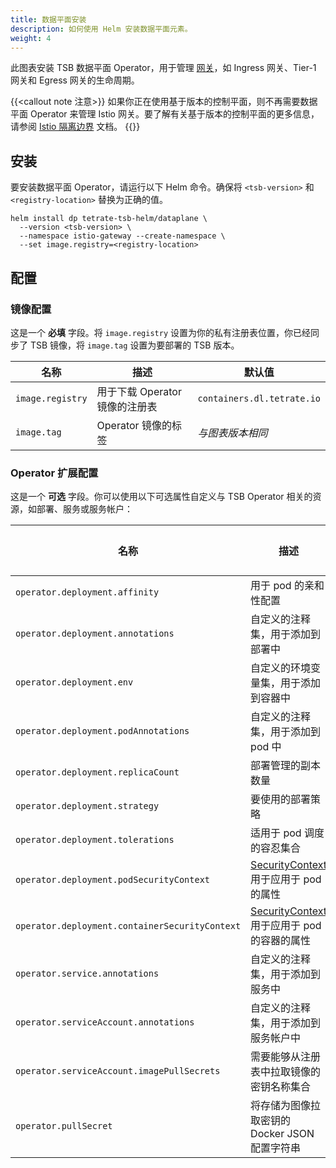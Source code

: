 ```yaml
---
title: 数据平面安装
description: 如何使用 Helm 安装数据平面元素。
weight: 4
---
```


此图表安装 TSB 数据平面 Operator，用于管理 [网关](../../../refs/install/dataplane/v1alpha1/spec)，如 Ingress 网关、Tier-1 网关和 Egress 网关的生命周期。

{{<callout note 注意>}}
如果你正在使用基于版本的控制平面，则不再需要数据平面 Operator 来管理 Istio 网关。要了解有关基于版本的控制平面的更多信息，请参阅 [Istio 隔离边界](../../isolation-boundaries) 文档。
{{</callout>}}

## 安装

要安装数据平面 Operator，请运行以下 Helm 命令。确保将 `<tsb-version>` 和 `<registry-location>` 替换为正确的值。

```shell
helm install dp tetrate-tsb-helm/dataplane \
  --version <tsb-version> \
  --namespace istio-gateway --create-namespace \
  --set image.registry=<registry-location>
```

## 配置

### 镜像配置

这是一个 **必填** 字段。将 `image.registry` 设置为你的私有注册表位置，你已经同步了 TSB 镜像，将 `image.tag` 设置为要部署的 TSB 版本。

| 名称             | 描述                       | 默认值                     |
| ---------------- | -------------------------- | -------------------------- |
| `image.registry` | 用于下载 Operator 镜像的注册表 | `containers.dl.tetrate.io` |
| `image.tag`      | Operator 镜像的标签           | *与图表版本相同*           |

### Operator 扩展配置

这是一个 **可选** 字段。你可以使用以下可选属性自定义与 TSB Operator 相关的资源，如部署、服务或服务帐户：

| 名称                                           | 描述                                                         | 默认值 |
| ---------------------------------------------- | ------------------------------------------------------------ | ------ |
| `operator.deployment.affinity`                 | 用于 pod 的亲和性配置                                        |        |
| `operator.deployment.annotations`              | 自定义的注释集，用于添加到部署中                             |        |
| `operator.deployment.env`                      | 自定义的环境变量集，用于添加到容器中                         |        |
| `operator.deployment.podAnnotations`           | 自定义的注释集，用于添加到 pod 中                            |        |
| `operator.deployment.replicaCount`             | 部署管理的副本数量                                           |        |
| `operator.deployment.strategy`                 | 要使用的部署策略                                             |        |
| `operator.deployment.tolerations`              | 适用于 pod 调度的容忍集合                                    |        |
| `operator.deployment.podSecurityContext`       | [SecurityContext](../../../refs/install/kubernetes/k8s#tetrateio-api-install-kubernetes-podsecuritycontext) 用于应用于 pod 的属性 |        |
| `operator.deployment.containerSecurityContext` | [SecurityContext](../../../refs/install/kubernetes/k8s#tetrateio-api-install-kubernetes-securitycontext) 用于应用于 pod 的容器的属性 |        |
| `operator.service.annotations`                 | 自定义的注释集，用于添加到服务中                             |        |
| `operator.serviceAccount.annotations`          | 自定义的注释集，用于添加到服务帐户中                         |        |
| `operator.serviceAccount.imagePullSecrets`     | 需要能够从注册表中拉取镜像的密钥名称集合                     |        |
| `operator.pullSecret`                          | 将存储为图像拉取密钥的 Docker JSON 配置字符串                |        |
```